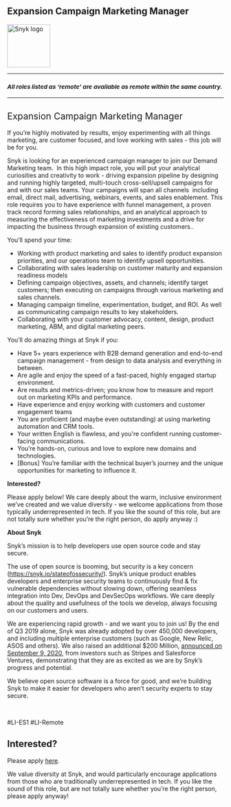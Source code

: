 Expansion Campaign Marketing Manager
---

<img src="https://res.cloudinary.com/snyk/image/upload/v1537345894/press-kit/brand/logo-black.png" width="100" alt="Snyk logo" />

<hr>
<h3><em><strong><sub>All roles listed as ‘remote’ are available as remote within the same country.</sub></strong></em></h3>
<hr>
<h2><span style="font-weight: 400;">Expansion Campaign Marketing Manager</span></h2>
<p><span style="font-weight: 400;">If you’re highly motivated by results, enjoy experimenting with all things marketing, are customer focused, and love working with sales - this job will be for you.</span></p>
<p><span style="font-weight: 400;">Snyk is looking for an experienced campaign manager to join our Demand Marketing team.&nbsp; In this high impact role, you will put your analytical curiosities and creativity to work - driving expansion pipeline by designing and running highly targeted, multi-touch cross-sell/upsell campaigns for and with our sales teams. Your campaigns will span all channels&nbsp; including email, direct mail, advertising, webinars, events, and sales enablement. This role requires you to have experience with funnel management, a proven track record forming sales relationships, and an analytical approach to measuring the effectiveness of marketing investments and </span><span style="font-weight: 400;">a drive for impacting the business through expansion of existing customers.</span><span style="font-weight: 400;">.</span></p>
<p><span style="font-weight: 400;">You’ll spend your time:&nbsp;</span></p>
<ul>
<li style="font-weight: 400;"><span style="font-weight: 400;">Working with product marketing and sales to identify product expansion priorities, and our operations team to identify upsell opportunities.</span></li>
<li style="font-weight: 400;"><span style="font-weight: 400;">Collaborating with sales leadership on customer maturity and expansion readiness models</span></li>
<li style="font-weight: 400;"><span style="font-weight: 400;">Defining campaign objectives, assets, and channels; identify target customers; then executing on campaigns through various marketing and sales channels.</span></li>
<li style="font-weight: 400;"><span style="font-weight: 400;">Managing campaign timeline, experimentation, budget, and ROI. As well as communicating campaign results to key stakeholders.</span></li>
<li style="font-weight: 400;"><span style="font-weight: 400;">Collaborating with your customer advocacy, content, design, product marketing, ABM, and digital marketing peers.&nbsp;</span></li>
</ul>
<p><span style="font-weight: 400;">You’ll do amazing things at Snyk if you:</span></p>
<ul>
<li style="font-weight: 400;"><span style="font-weight: 400;">Have 5+ years experience with B2B demand generation and end-to-end campaign management - from design to data analysis and everything in between.</span></li>
<li style="font-weight: 400;"><span style="font-weight: 400;">Are agile and enjoy the speed of a fast-paced, highly engaged startup environment.</span></li>
<li style="font-weight: 400;"><span style="font-weight: 400;">Are results and metrics-driven; you know how to measure and report out on marketing KPIs and performance.</span></li>
<li style="font-weight: 400;"><span style="font-weight: 400;">Have experience and enjoy working with customers and customer engagement teams</span></li>
<li style="font-weight: 400;"><span style="font-weight: 400;">You are proficient (and maybe even outstanding) at using marketing automation and CRM tools.&nbsp;</span></li>
<li style="font-weight: 400;"><span style="font-weight: 400;">Your written English is flawless, and you're confident running customer-facing communications.</span></li>
<li style="font-weight: 400;"><span style="font-weight: 400;">You’re hands-on, curious and love to explore new domains and technologies.</span></li>
<li style="font-weight: 400;"><span style="font-weight: 400;">[Bonus] You’re familiar with the technical buyer’s journey and the unique opportunities for marketing to influence it.</span></li>
</ul>
<p><strong>Interested?</strong></p>
<p><span style="font-weight: 400;">Please apply below! We care deeply about the warm, inclusive environment we’ve created and we value diversity - we welcome applications from those typically underrepresented in tech. If you like the sound of this role, but are not totally sure whether you’re the right person, do apply anyway :)</span></p>
<p><strong style="font-size: 14px;">About Snyk</strong></p>
<p><span style="font-weight: 400;">Snyk’s mission is to help developers use open source code and stay secure.&nbsp;</span></p>
<p><span style="font-weight: 400;">The use of open source is booming, but security is a key concern (</span><a href="https://snyk.io/stateofossecurity/"><span style="font-weight: 400;">https://snyk.io/stateofossecurity/</span></a><span style="font-weight: 400;">). Snyk’s unique product enables developers and enterprise security teams to continuously find &amp; fix vulnerable dependencies without slowing down, offering seamless integration into Dev, DevOps and DevSecOps workflows. </span><span style="font-weight: 400;">We care deeply about the quality and usefulness of the tools we develop, always focusing on our customers and users.&nbsp;</span></p>
<p><span style="font-weight: 400;">We are experiencing rapid growth - and we want you to join us! By the end of Q3 2019 alone, Snyk was already adopted by over 450,000 developers, and including multiple enterprise customers (such as Google, New Relic, ASOS and others). </span><span style="font-weight: 400;">We also raised an additional $200 Million, <a href="https://snyk.io/blog/snyk-closes-200m-to-modernize-security-industry/" target="_blank">announced on September 9, 2020</a></span><span style="font-weight: 400;">, from investors such as Stripes and Salesforce Ventures, demonstrating that they are as excited as we are by Snyk’s progress and potential</span><span style="font-weight: 400;">.</span></p>
<p><span style="font-weight: 400;">We believe open source software is a force for good, and we’re building Snyk to make it easier for developers who aren’t security experts to stay </span><span style="font-weight: 400;">secure.</span></p>
<p>&nbsp;</p>
<p><span style="font-weight: 400;">#LI-ES1 #LI-Remote</span></p>

Interested?
---

Please apply [here](https://boards.greenhouse.io/snyk/jobs/5059275002#app).

We value diversity at Snyk, and would particularly encourage applications from those who are traditionally underrepresented in tech.
If you like the sound of this role, but are not totally sure whether you’re the right person, please apply anyway!
